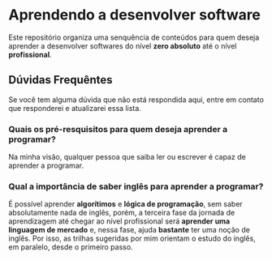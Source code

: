 # Aprendendo a desenvolver software
Este repositório organiza uma senquência de conteúdos para quem deseja aprender a desenvolver softwares do nível **zero absoluto** até o nível **profissional**.

## Dúvidas Frequêntes
Se você tem alguma dúvida que não está respondida aqui, entre em contato que responderei e atualizarei essa lista.

### Quais os pré-resquisitos para quem deseja aprender a programar?
Na minha visão, qualquer pessoa que saiba ler ou escrever é capaz de aprender a programar.

### Qual a importância de saber inglês para aprender a programar?
É possível aprender **algorítimos** e **lógica de programação**, sem saber absolutamente nada de inglês, porém, a terceira fase da jornada de aprendizagem até chegar ao nível profissional será **aprender uma linguagem de mercado** e, nessa fase, ajuda **bastante** ter uma noção de inglês. Por isso, as trilhas sugeridas por mim orientam o estudo do inglês, em paralelo, desde o primeiro passo.
